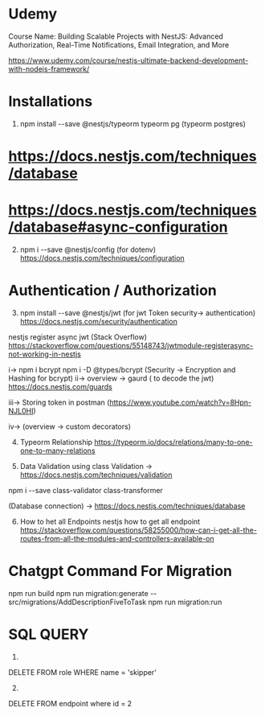 # Udemy
Course Name: Building Scalable Projects with NestJS: Advanced Authorization, Real-Time Notifications, Email Integration, and More


https://www.udemy.com/course/nestjs-ultimate-backend-development-with-nodejs-framework/





# Installations
1. npm install --save @nestjs/typeorm typeorm pg (typeorm postgres)
# https://docs.nestjs.com/techniques/database



# https://docs.nestjs.com/techniques/database#async-configuration


2. npm i --save @nestjs/config (for dotenv)
https://docs.nestjs.com/techniques/configuration



# Authentication / Authorization
3. npm install --save @nestjs/jwt (for jwt Token security-> authentication)
https://docs.nestjs.com/security/authentication



nestjs register async jwt (Stack Overflow)
https://stackoverflow.com/questions/55148743/jwtmodule-registerasync-not-working-in-nestjs

i->  npm i bcrypt npm i -D @types/bcrypt (Security -> Encryption and Hashing for bcrypt)
ii-> overview -> gaurd ( to decode the jwt)
https://docs.nestjs.com/guards

iii-> Storing token in postman (https://www.youtube.com/watch?v=8Hpn-NJL0HI)

iv-> (overview -> custom decorators)



4. Typeorm Relationship
https://typeorm.io/docs/relations/many-to-one-one-to-many-relations




5. Data Validation using class Validation
-> https://docs.nestjs.com/techniques/validation

npm i --save class-validator class-transformer


(Database connection) -> https://docs.nestjs.com/techniques/database



6. How to het all Endpoints
   nestjs how to get all endpoint
   https://stackoverflow.com/questions/58255000/how-can-i-get-all-the-routes-from-all-the-modules-and-controllers-available-on

































# Chatgpt Command For Migration
npm run build
npm run migration:generate -- src/migrations/AddDescriptionFiveToTask
npm run migration:run



# SQL QUERY
1.
DELETE FROM role 
WHERE name = 'skipper'



2.
DELETE FROM endpoint
where id = 2

